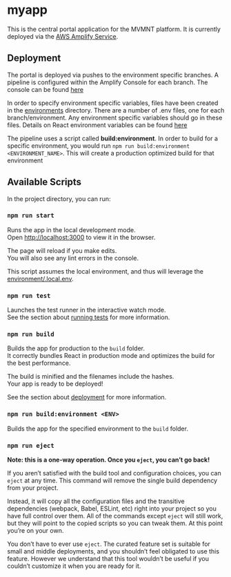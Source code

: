 # myapp

This is the central portal application for the MVMNT platform. It is currently deployed via the [AWS Amplify Service](https://aws.amazon.com/amplify/). 

## Deployment

The portal is deployed via pushes to the environment specific branches. A pipeline is configured within the Amplify Console for each branch. The console can be found [here](https://console.aws.amazon.com/amplify/home?region=us-east-1&code=b136b945e1b29e6ceb9d#/d93wzife5cr2s)

In order to specify environment specific variables, files have been created in the [environments](./environments) directory. There are a number of .env files, one for each branch/environment. Any environment specific variables should go in these files. Details on React environment variables can be found [here](https://create-react-app.dev/docs/adding-custom-environment-variables/)

The pipeline uses a script called **build:environment**. In order to build for a specific environment, you would run ```npm run build:environment <ENVIRONMENT_NAME>```. This will create a production optimized build for that environment

## Available Scripts

In the project directory, you can run:

### `npm run start`

Runs the app in the local development mode.<br />
Open [http://localhost:3000](http://localhost:3000) to view it in the browser.

The page will reload if you make edits.<br />
You will also see any lint errors in the console.

This script assumes the local environment, and thus will leverage the [environment/.local.env](environment/.local.env).

### `npm run test`

Launches the test runner in the interactive watch mode.<br />
See the section about [running tests](https://facebook.github.io/create-react-app/docs/running-tests) for more information.

### `npm run build`

Builds the app for production to the `build` folder.<br />
It correctly bundles React in production mode and optimizes the build for the best performance.

The build is minified and the filenames include the hashes.<br />
Your app is ready to be deployed!

See the section about [deployment](https://facebook.github.io/create-react-app/docs/deployment) for more information.

### `npm run build:environment <ENV>`

Builds the app for the specified environment to the `build` folder.<br />

### `npm run eject`

**Note: this is a one-way operation. Once you `eject`, you can’t go back!**

If you aren’t satisfied with the build tool and configuration choices, you can `eject` at any time. This command will remove the single build dependency from your project.

Instead, it will copy all the configuration files and the transitive dependencies (webpack, Babel, ESLint, etc) right into your project so you have full control over them. All of the commands except `eject` will still work, but they will point to the copied scripts so you can tweak them. At this point you’re on your own.

You don’t have to ever use `eject`. The curated feature set is suitable for small and middle deployments, and you shouldn’t feel obligated to use this feature. However we understand that this tool wouldn’t be useful if you couldn’t customize it when you are ready for it.